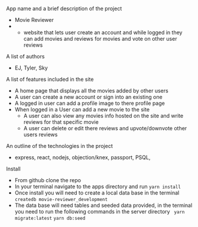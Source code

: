 App name and a brief description of the project

- Movie Reviewer
- - website that lets user create an account and while logged in they can add movies and reviews for movies and vote on other user reviews

A list of authors

- EJ, Tyler, Sky

A list of features included in the site

- A home page that displays all the movies added by other users
- A user can create a new account or sign into an existing one
- A logged in user can add a profile image to there profile page
- When logged in a User can add a new movie to the site
  - A user can also view any movies info hosted on the site and write reviews for that specific movie
  - A user can delete or edit there reviews and upvote/downvote other users reviews

An outline of the technologies in the project

- express, react, nodejs, objection/knex, passport, PSQL,

Install

- From github clone the repo
- In your terminal navigate to the apps directory and run `yarn install`
- Once install you will need to create a local data base in the terminal `createdb movie-reviewer_development`
- The data base will need tables and seeded data provided, in the terminal you need to run the following commands in the server directory ` yarn migrate:latest` `yarn db:seed`
